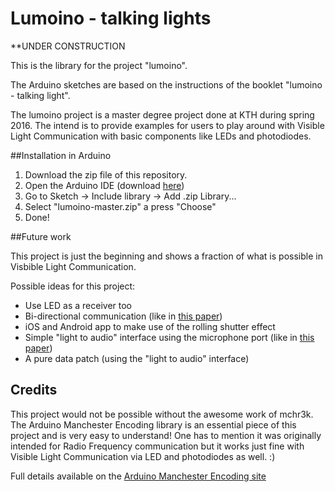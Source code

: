
# Lumoino - talking lights

**UNDER CONSTRUCTION

This is the library for the project "lumoino". 

The Arduino sketches are based on the instructions of the booklet "lumoino - talking light".

The lumoino project is a master degree project done at KTH during spring 2016.
The intend is to provide examples for users to play around with Visible Light Communication with basic components like LEDs and photodiodes.

##Installation in Arduino
1. Download the zip file of this repository.
2. Open the Arduino IDE (download [here](http://www.arduino.cc))
3. Go to Sketch -> Include library -> Add .zip Library...
4. Select "lumoino-master.zip" a press "Choose"
5. Done!

##Future work

This project is just the beginning and shows a fraction of what is possible in Visbible Light Communication.

Possible ideas for this project:
- Use LED as a receiver too
- Bi-directional communication (like in [this paper](http://www.merl.com/publications/docs/TR2003-35.pdf "this paper"))
- iOS and Android app to make use of the rolling shutter effect
- Simple "light to audio" interface using the microphone port (like in [this paper](https://www.disneyresearch.com/publication/from-sound-to-sight-using-audio-processing-to-enable-visible-light-communication/ "this paper"))
- A pure data patch (using the "light to audio" interface)

## Credits

This project would not be possible without the awesome work of mchr3k. The Arduino Manchester Encoding library is an essential piece of this project and is very easy to understand! One has to mention it was originally intended for Radio Frequency communication but it works just fine with Visible Light Communication via LED and photodiodes as well. :)

Full details available on the [Arduino Manchester Encoding site](http://mchr3k.github.com/arduino-libs-manchester/)
